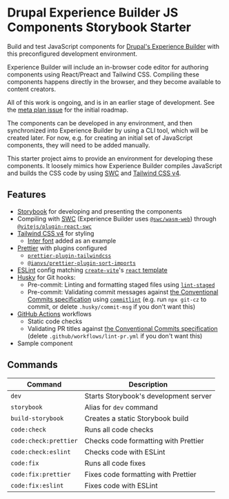 # Drupal Experience Builder JS Components Storybook Starter

Build and test JavaScript components for
[Drupal's Experience Builder](https://www.drupal.org/project/experience_builder)
with this preconfigured development environment.

Experience Builder will include an in-browser code editor for authoring
components using React/Preact and Tailwind CSS. Compiling these components
happens directly in the browser, and they become available to content creators.

All of this work is ongoing, and is in an earlier stage of development. See the
[meta plan issue](https://www.drupal.org/project/experience_builder/issues/3499919)
for the initial roadmap.

The components can be developed in any environment, and then synchronized into
Experience Builder by using a CLI tool, which will be created later. For now,
e.g. for creating an initial set of JavaScript components, they will need to be
added manually.

This starter project aims to provide an environment for developing these
components. It loosely mimics how Experience Builder compiles JavaScript and
builds the CSS code by using [SWC](https://swc.rs) and
[Tailwind CSS v4](https://tailwindcss.com).

## Features

- [Storybook](https://storybook.js.org) for developing and presenting the
  components
- Compiling with [SWC](https://swc.rs) (Experience Builder uses
  [`@swc/wasm-web`](https://swc.rs/docs/usage/wasm)) through
  [`@vitejs/plugin-react-swc`](https://www.npmjs.com/package/@vitejs/plugin-react-swc)
- [Tailwind CSS v4](https://tailwindcss.com) for styling
  - [Inter font](https://rsms.me/inter) added as an example
- [Prettier](https://prettier.io/) with plugins configured
  - [`prettier-plugin-tailwindcss`](https://www.npmjs.com/package/prettier-plugin-tailwindcss)
  - [`@ianvs/prettier-plugin-sort-imports`](https://www.npmjs.com/package/@ianvs/prettier-plugin-sort-imports)
- [ESLint](https://eslint.org/) config matching
  [`create-vite`](https://www.npmjs.com/package/create-vite)'s
  [`react` template](https://github.com/vitejs/vite/blob/main/packages/create-vite/template-react/eslint.config.js)
- [Husky](https://typicode.github.io/husky) for Git hooks:
  - Pre-commit: Linting and formatting staged files using
    [`lint-staged`](https://www.npmjs.com/package/lint-staged)
  - Pre-commit: Validating commit messages against
    [the Conventional Commits specification](https://www.conventionalcommits.org/en/v1.0.0)
    using [`commitlint`](https://commitlint.js.org) (e.g. run `npx git-cz` to
    commit, or delete `.husky/commit-msg` if you don't want this)
- [GitHub Actions](https://github.com/features/actions) workflows
  - Static code checks
  - Validating PR titles against
    [the Conventional Commits specification](https://www.conventionalcommits.org/en/v1.0.0)
    (delete `.github/workflows/lint-pr.yml` if you don't want this)
- Sample component

## Commands

| Command               | Description                           |
| --------------------- | ------------------------------------- |
| `dev`                 | Starts Storybook's development server |
| `storybook`           | Alias for `dev` command               |
| `build-storybook`     | Creates a static Storybook build      |
| `code:check`          | Runs all code checks                  |
| `code:check:prettier` | Checks code formatting with Prettier  |
| `code:check:eslint`   | Checks code with ESLint               |
| `code:fix`            | Runs all code fixes                   |
| `code:fix:prettier`   | Fixes code formatting with Prettier   |
| `code:fix:eslint`     | Fixes code with ESLint                |
